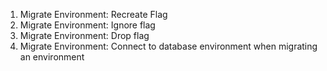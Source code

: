1. Migrate Environment: Recreate Flag
2. Migrate Environment: Ignore flag
3. Migrate Environment: Drop flag
4. Migrate Environment: Connect to database environment when migrating an environment